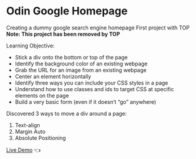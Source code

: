 # Odin Google Homepage
Creating a dummy google search engine homepage
First project with TOP **Note: This project has been removed by TOP**

Learning Objective:

- Stick a div onto the bottom or top of the page
- Identify the background color of an existing webpage
- Grab the URL for an image from an existing webpage
- Center an element horizontally
- Identify three ways you can include your CSS styles in a page
- Understand how to use classes and ids to target CSS at specific elements on the page
- Build a very basic form (even if it doesn’t “go” anywhere)

Discovered 3 ways to move a div around a page:
1. Text-align 
2. Margin Auto 
3. Absolute Positioning

[Live Demo](https://yuxuanx1e.github.io/odin-google-homepage/) :point_left:

